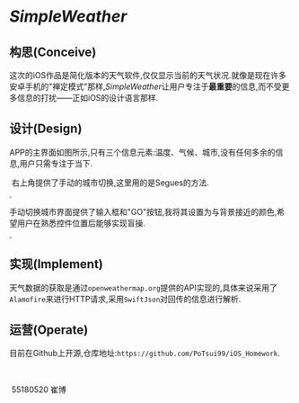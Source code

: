 # *SimpleWeather*

## 构思(Conceive)

​		这次的iOS作品是简化版本的天气软件,仅仅显示当前的天气状况.就像是现在许多安卓手机的"禅定模式"那样,*SimpleWeather*让用户专注于**最重要**的信息,而不受更多信息的打扰——正如iOS的设计语言那样.

## 设计(Design)

​		APP的主界面如图所示,只有三个信息元素:温度、气候、城市,没有任何多余的信息,用户只需专注于当下.

​		右上角提供了手动的城市切换,这里用的是Segues的方法.

<img src="http://pan-yz.chaoxing.com/download/downloadfile?fleid=536706003093274624&puid=78735386" style="zoom: 25%;" />

​		手动切换城市界面提供了输入框和"GO"按钮,我将其设置为与背景接近的颜色,希望用户在熟悉控件位置后能够实现盲操.

<img src="http://pan-yz.chaoxing.com/download/downloadfile?fleid=536706012918415360&puid=78735386" style="zoom:25%;" />

## 实现(Implement)

​		天气数据的获取是通过`openweathermap.org`提供的API实现的,具体来说采用了`Alamofire`来进行HTTP请求,采用`SwiftJson`对回传的信息进行解析.

## 运营(Operate)

​		目前在Github上开源,仓库地址:`https://github.com/PoTsui99/iOS_Homework`.

​																																						

​																																																55180520 崔博

